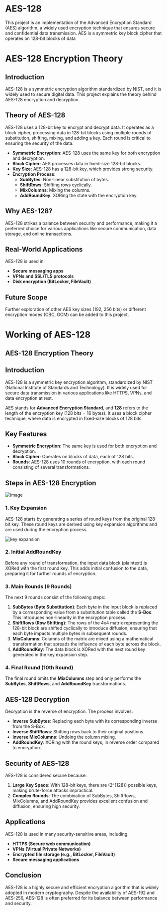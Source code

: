 # AES-128
This project is an implementation of the Advanced Encryption Standard (AES) algorithm, a widely used encryption technique that ensures secure and confidential data transmission. AES is a symmetric key block cipher that operates on 128-bit blocks of data
# AES-128 Encryption Theory

## Introduction
AES-128 is a symmetric encryption algorithm standardized by NIST, and it is widely used to secure digital data. This project explains the theory behind AES-128 encryption and decryption.

## Theory of AES-128
AES-128 uses a 128-bit key to encrypt and decrypt data. It operates as a block cipher, processing data in 128-bit blocks using multiple rounds of substitution, shifting, mixing, and adding a key. Each round is critical to ensuring the security of the data.

- **Symmetric Encryption**: AES-128 uses the same key for both encryption and decryption.
- **Block Cipher**: AES processes data in fixed-size 128-bit blocks.
- **Key Size**: AES-128 has a 128-bit key, which provides strong security.
- **Encryption Process**:
  - **SubBytes**: Non-linear substitution of bytes.
  - **ShiftRows**: Shifting rows cyclically.
  - **MixColumns**: Mixing the columns.
  - **AddRoundKey**: XORing the state with the encryption key.

## Why AES-128?
AES-128 strikes a balance between security and performance, making it a preferred choice for various applications like secure communication, data storage, and online transactions.

## Real-World Applications
AES-128 is used in:
- **Secure messaging apps**
- **VPNs and SSL/TLS protocols**
- **Disk encryption (BitLocker, FileVault)**

## Future Scope
Further exploration of other AES key sizes (192, 256 bits) or different encryption modes (CBC, GCM) can be added to this project.
# Working of AES-128
## AES-128 Encryption Theory

## Introduction
AES-128 is a symmetric key encryption algorithm, standardized by NIST (National Institute of Standards and Technology). It is widely used for secure data transmission in various applications like HTTPS, VPNs, and data encryption at rest.

AES stands for **Advanced Encryption Standard**, and **128** refers to the length of the encryption key (128 bits = 16 bytes). It uses a block cipher technique, where data is encrypted in fixed-size blocks of 128 bits.

## Key Features
- **Symmetric Encryption**: The same key is used for both encryption and decryption.
- **Block Cipher**: Operates on blocks of data, each of 128 bits.
- **Rounds**: AES-128 uses 10 rounds of encryption, with each round consisting of several transformations.

## Steps in AES-128 Encryption

![image](https://github.com/user-attachments/assets/583bab2b-24ec-4fcc-8a9f-9cae1d2c2c02)[](url)
### 1. Key Expansion
AES-128 starts by generating a series of round keys from the original 128-bit key. These round keys are derived using key expansion algorithms and are used during the encryption process.

![key expansion](https://github.com/user-attachments/assets/498c4feb-84de-40b4-8ed4-10e37c52f2ac)[](url)

### 2. Initial AddRoundKey
Before any round of transformation, the input data block (plaintext) is XORed with the first round key. This adds initial confusion to the data, preparing it for further rounds of encryption.

### 3. Main Rounds (9 Rounds)
The next 9 rounds consist of the following steps:

1. **SubBytes (Byte Substitution)**: Each byte in the input block is replaced by a corresponding value from a substitution table called the **S-Box**. This introduces non-linearity in the encryption process.
2. **ShiftRows (Row Shifting)**: The rows of the 4x4 matrix representing the 128-bit block are shifted cyclically to introduce diffusion, ensuring that each byte impacts multiple bytes in subsequent rounds.
3. **MixColumns**: Columns of the matrix are mixed using a mathematical transformation that spreads the influence of each byte across the block.
4. **AddRoundKey**: The data block is XORed with the next round key generated in the key expansion step.

### 4. Final Round (10th Round)
The final round omits the **MixColumns** step and only performs the **SubBytes**, **ShiftRows**, and **AddRoundKey** transformations.

## AES-128 Decryption
Decryption is the reverse of encryption. The process involves:
- **Inverse SubBytes**: Replacing each byte with its corresponding inverse from the S-Box.
- **Inverse ShiftRows**: Shifting rows back to their original positions.
- **Inverse MixColumns**: Undoing the column mixing.
- **AddRoundKey**: XORing with the round keys, in reverse order compared to encryption.

## Security of AES-128
AES-128 is considered secure because:
1. **Large Key Space**: With 128-bit keys, there are \(2^{128}\) possible keys, making brute-force attacks impractical.
2. **Complex Rounds**: The combination of SubBytes, ShiftRows, MixColumns, and AddRoundKey provides excellent confusion and diffusion, ensuring high security.

## Applications
AES-128 is used in many security-sensitive areas, including:
- **HTTPS (Secure web communication)**
- **VPNs (Virtual Private Networks)**
- **Encrypted file storage (e.g., BitLocker, FileVault)**
- **Secure messaging applications**

## Conclusion
AES-128 is a highly secure and efficient encryption algorithm that is widely adopted in modern cryptography. Despite the availability of AES-192 and AES-256, AES-128 is often preferred for its balance between performance and security.


